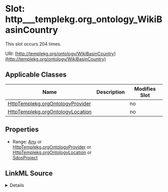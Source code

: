 

# Slot: http___templekg.org_ontology_WikiBasinCountry




This slot occurs 204 times.


URI: [http://templekg.org/ontology/WikiBasinCountry](http://templekg.org/ontology/WikiBasinCountry)



<!-- no inheritance hierarchy -->





## Applicable Classes

| Name | Description | Modifies Slot |
| --- | --- | --- |
| [HttpTemplekg.orgOntologyProvider](../classes/HttpTemplekg.orgOntologyProvider.md) |  |  no  |
| [HttpTemplekg.orgOntologyLocation](../classes/HttpTemplekg.orgOntologyLocation.md) |  |  no  |







## Properties

* Range: [Any](../classes/Any.md)&nbsp;or&nbsp;<br />[HttpTemplekg.orgOntologyProvider](../classes/HttpTemplekg.orgOntologyProvider.md)&nbsp;or&nbsp;<br />[HttpTemplekg.orgOntologyLocation](../classes/HttpTemplekg.orgOntologyLocation.md)&nbsp;or&nbsp;<br />[SdosProject](../classes/SdosProject.md)







## LinkML Source

<details>

```yaml
name: http___templekg.org_ontology_WikiBasinCountry
from_schema: okns:climatepub4-kg
rank: 1000
slot_uri: http://templekg.org/ontology/WikiBasinCountry
alias: http___templekg.org_ontology_WikiBasinCountry
domain_of:
- http___templekg.org_ontology_Location
- http___templekg.org_ontology_Provider
range: Any
any_of:
- range: http___templekg.org_ontology_Provider
- range: http___templekg.org_ontology_Location
- range: sdos_Project

```
</details>